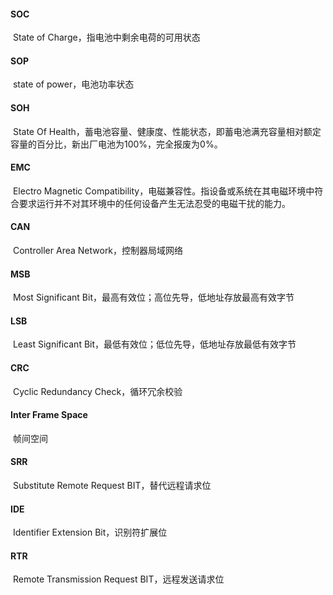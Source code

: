 #### SOC

​	State of Charge，指电池中剩余电荷的可用状态

#### SOP

​	state of power，电池功率状态

#### SOH

​	State Of Health，蓄电池容量、健康度、性能状态，即蓄电池满充容量相对额定容量的百分比，新出厂电池为100%，完全报废为0%。

#### EMC

​	Electro Magnetic Compatibility，电磁兼容性。指设备或系统在其电磁环境中符合要求运行并不对其环境中的任何设备产生无法忍受的电磁干扰的能力。

#### CAN

​	Controller Area Network，控制器局域网络

#### MSB

​	Most Significant Bit，最高有效位；高位先导，低地址存放最高有效字节

#### LSB

​	Least Significant Bit，最低有效位；低位先导，低地址存放最低有效字节

#### CRC

​	Cyclic Redundancy Check，循环冗余校验

#### Inter Frame Space 

​	帧间空间

#### SRR

​	Substitute Remote Request BIT，替代远程请求位

#### IDE

​	Identifier Extension Bit，识别符扩展位

#### RTR

​	Remote Transmission Request BIT，远程发送请求位

​	
